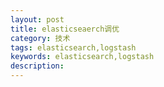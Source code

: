 ```yaml
---
layout: post
title: elasticseaerch调优
category: 技术
tags: elasticsearch,logstash
keywords: elasticsearch,logstash
description:
---
```


